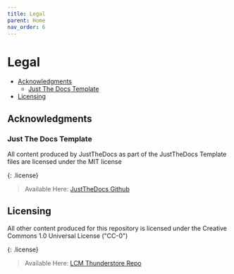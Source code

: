 ```yaml
---
title: Legal
parent: Home
nav_order: 6
---
```


# Legal

- [Acknowledgments](#acknowledgments)
  - [Just The Docs Template](#just-the-docs-template)
- [Licensing](#licensing)

## Acknowledgments

### Just The Docs Template

All content produced by JustTheDocs as part of the JustTheDocs Template files are licensed under the MIT license

{: .license}
> Available Here: [JustTheDocs Github](https://github.com/just-the-docs/just-the-docs/blob/main/LICENSE.txt)

## Licensing

All other content produced for this repository is licensed under the Creative Commons 1.0 Universal License ("CC-0")

{: .license}
> Available Here: [LCM Thunderstore Repo](https://github.com/LethalCompanyModding/Thunderstore/blob/main/LICENSE)
